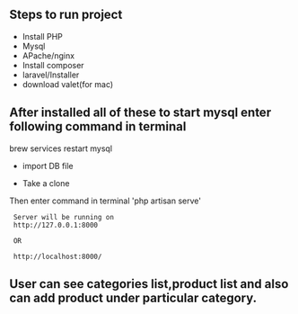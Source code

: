 ## Steps to run project

- Install PHP
- Mysql
- APache/nginx
- Install composer
- laravel/Installer
- download valet(for mac)

## After installed all of these to start mysql enter following command in terminal

brew services restart mysql

- import DB file

- Take a clone 


Then enter command in terminal 'php artisan serve' 

     Server will be running on 
     http://127.0.0.1:8000

     OR

     http://localhost:8000/ 
      

## User can see categories list,product list and also can add product under particular category.